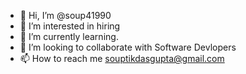 - 👋 Hi, I’m @soup41990
- 👀 I’m interested in hiring 
- 🌱 I’m currently learning. 
- 💞️ I’m looking to collaborate with Software Devlopers 
- 📫 How to reach me souptikdasgupta@gmail.com

<!---
soup41990/soup41990 is a ✨ special ✨ repository because its `README.md` (this file) appears on your GitHub profile.
You can click the Preview link to take a look at your changes.
--->

